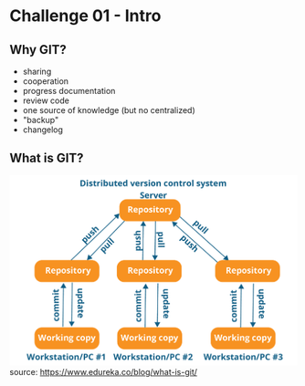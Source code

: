 # Challenge 01 - Intro

## Why GIT?

- sharing
- cooperation
- progress documentation
- review code
- one source of knowledge (but no centralized)
- "backup"
- changelog

## What is GIT?

![git architecutre](data/Distributed-Version-Control-System-Workflow-What-Is-Git-Edureka.png)
source: https://www.edureka.co/blog/what-is-git/

